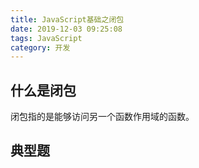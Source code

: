 ```yaml
---
title: JavaScript基础之闭包
date: 2019-12-03 09:25:08
tags: JavaScript
category: 开发
---
```


## 什么是闭包
闭包指的是能够访问另一个函数作用域的函数。



## 典型题